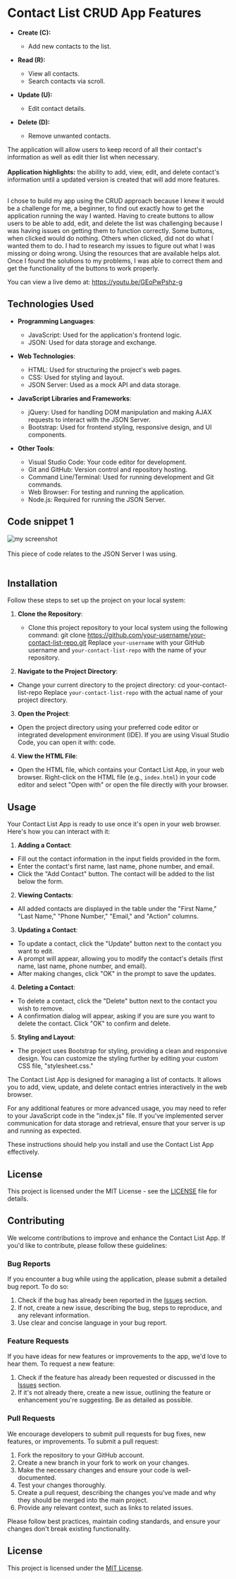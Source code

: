 # Contact List CRUD App Features

- **Create (C):**
  - Add new contacts to the list.

- **Read (R):**
  - View all contacts.
  - Search contacts via scroll.

- **Update (U):**
  - Edit contact details.

- **Delete (D):**
  - Remove unwanted contacts.

The application will allow users to keep record of all their contact's information as well as edit thier list when necessary. <br><br>
**Application highlights:** the ability to add, view, edit, and delete contact's information until a updated version is created 
that will add more features. <br><br>

I chose to build my app using the CRUD approach because I knew it would be a challenge for me, a beginner, to find out exactly how to get
the application running the way I wanted. Having to create buttons to allow users to be able to add, edit, and delete the list was challenging
because I was having issues on getting them to function correctly. Some buttons, when clicked would do nothing. Others when clicked, did not do
what I wanted them to do. I had to research my issues to figure out what I was missing or doing wrong. Using the resources that are available 
helps alot. Once I found the solutions to my problems, I was able to correct them and get the functionality of the buttons to work properly.


You can view a live demo at: https://youtu.be/GEoPwPshz-g


## Technologies Used

- **Programming Languages**:
   - JavaScript: Used for the application's frontend logic.
   - JSON: Used for data storage and exchange.

- **Web Technologies**:
   - HTML: Used for structuring the project's web pages.
   - CSS: Used for styling and layout.
   - JSON Server: Used as a mock API and data storage.

- **JavaScript Libraries and Frameworks**:
   - jQuery: Used for handling DOM manipulation and making AJAX requests to interact with the JSON Server.
   - Bootstrap: Used for frontend styling, responsive design, and UI components.

- **Other Tools**:
   - Visual Studio Code: Your code editor for development.
   - Git and GitHub: Version control and repository hosting.
   - Command Line/Terminal: Used for running development and Git commands.
   - Web Browser: For testing and running the application.
   - Node.js: Required for running the JSON Server.

## Code snippet 1 
![my screenshot](https://github.com/GabeBSE/Contact-List/assets/142479589/34d801a9-1592-4652-8fe7-974db7033ec5) <br><br>
This piece of code relates to the JSON Server I was using. <br><br>


## Installation

Follow these steps to set up the project on your local system:

1. **Clone the Repository**:
   - Clone this project repository to your local system using the following command:
     git clone https://github.com/your-username/your-contact-list-repo.git
   Replace `your-username` with your GitHub username and `your-contact-list-repo` with the name of your repository.

2. **Navigate to the Project Directory**:
- Change your current directory to the project directory: cd your-contact-list-repo
Replace `your-contact-list-repo` with the actual name of your project directory.

3. **Open the Project**:
- Open the project directory using your preferred code editor or integrated development environment (IDE). If you are using Visual Studio Code, you can open it with: code.

4. **View the HTML File**:
- Open the HTML file, which contains your Contact List App, in your web browser. Right-click on the HTML file (e.g., `index.html`) in your code editor and select "Open with" or open the file directly with your browser.

## Usage

Your Contact List App is ready to use once it's open in your web browser. Here's how you can interact with it:

1. **Adding a Contact**:
- Fill out the contact information in the input fields provided in the form.
- Enter the contact's first name, last name, phone number, and email.
- Click the "Add Contact" button. The contact will be added to the list below the form.

2. **Viewing Contacts**:
- All added contacts are displayed in the table under the "First Name," "Last Name," "Phone Number," "Email," and "Action" columns.

3. **Updating a Contact**:
- To update a contact, click the "Update" button next to the contact you want to edit.
- A prompt will appear, allowing you to modify the contact's details (first name, last name, phone number, and email).
- After making changes, click "OK" in the prompt to save the updates.

4. **Deleting a Contact**:
- To delete a contact, click the "Delete" button next to the contact you wish to remove.
- A confirmation dialog will appear, asking if you are sure you want to delete the contact. Click "OK" to confirm and delete.

5. **Styling and Layout**:
- The project uses Bootstrap for styling, providing a clean and responsive design. You can customize the styling further by editing your custom CSS file, "stylesheet.css."

The Contact List App is designed for managing a list of contacts. It allows you to add, view, update, and delete contact entries interactively in the web browser.

For any additional features or more advanced usage, you may need to refer to your JavaScript code in the "index.js" file. If you've implemented server communication for data storage and retrieval, ensure that your server is up and running as expected.

These instructions should help you install and use the Contact List App effectively.

## License

This project is licensed under the MIT License - see the [LICENSE](LICENSE) file for details.

## Contributing

We welcome contributions to improve and enhance the Contact List App. If you'd like to contribute, please follow these guidelines:

### Bug Reports

If you encounter a bug while using the application, please submit a detailed bug report. To do so:

1. Check if the bug has already been reported in the [Issues](https://github.com/your-username/your-contact-list-repo/issues) section.
2. If not, create a new issue, describing the bug, steps to reproduce, and any relevant information.
3. Use clear and concise language in your bug report.

### Feature Requests

If you have ideas for new features or improvements to the app, we'd love to hear them. To request a new feature:

1. Check if the feature has already been requested or discussed in the [Issues](https://github.com/your-username/your-contact-list-repo/issues) section.
2. If it's not already there, create a new issue, outlining the feature or enhancement you're suggesting. Be as detailed as possible.

### Pull Requests

We encourage developers to submit pull requests for bug fixes, new features, or improvements. To submit a pull request:

1. Fork the repository to your GitHub account.
2. Create a new branch in your fork to work on your changes.
3. Make the necessary changes and ensure your code is well-documented.
4. Test your changes thoroughly.
5. Create a pull request, describing the changes you've made and why they should be merged into the main project.
6. Provide any relevant context, such as links to related issues.

Please follow best practices, maintain coding standards, and ensure your changes don't break existing functionality.

## License

This project is licensed under the [MIT License](LICENSE).








   

